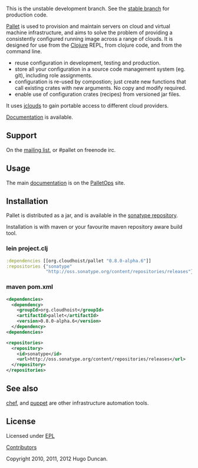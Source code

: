 This is the unstable development branch. See the
[stable branch](https://github.com/pallet/pallet/tree/support/0.7.x) for
production code.

[Pallet][palletops] is used to provision and maintain servers on cloud and
virtual machine infrastructure, and aims to solve the problem of providing a
consistently configured running image across a range of clouds.  It is designed
for use from the [Clojure][clojure] REPL, from clojure code, and from the
command line.

- reuse configuration in development, testing and production.
- store all your configuration in a source code management system (eg. git),
  including role assignments.
- configuration is re-used by compostion; just create new functions that call
  existing crates with new arguments. No copy and modify required.
- enable use of configuration crates (recipes) from versioned jar files.

It uses [jclouds][jclouds] to gain portable access to different cloud providers.

[Documentation][docs] is available.

## Support

On the [mailing list][ml], or #pallet on freenode irc.

## Usage

The main [documentation][docs] is on the [PalletOps][palletops] site.

## Installation

Pallet is distributed as a jar, and is available in the
[sonatype repository][sonatype].

Installation is with maven or your favourite maven repository aware build tool.

### lein project.clj

```clojure
:dependencies [[org.cloudhoist/pallet "0.8.0-alpha.6"]]
:repositories {"sonatype"
               "http://oss.sonatype.org/content/repositories/releases"}
```

### maven pom.xml

```xml
<dependencies>
  <dependency>
    <groupId>org.cloudhoist</groupId>
    <artifactId>pallet</artifactId>
    <version>0.8.0-alpha.6</version>
  </dependency>
<dependencies>

<repositories>
  <repository>
    <id>sonatype</id>
    <url>http://oss.sonatype.org/content/repositories/releases</url>
  </repository>
</repositories>
```

## See also

[chef][chef], and [puppet][puppet] are other infrastructure automation tools.

## License

Licensed under [EPL](http://www.eclipse.org/legal/epl-v10.html)

[Contributors](https://www.ohloh.net/p/pallet-clj/contributors)

Copyright 2010, 2011, 2012  Hugo Duncan.


[palletops]: http://palletops.com "Pallet site"

[docs]: http://palletops.com/doc "Pallet Documentation"
[ml]: http://groups.google.com/group/pallet-clj "Pallet mailing list"
[basicdemo]: https://github.com/pallet/pallet-examples/blob/develop/basic/src/demo.clj "Basic interactive usage of Pallet"
[basic]: https://github.com/pallet/pallet-examples/tree/develop/basic/ "Basic Pallet Examples"
[screencast]: http://www.youtube.com/hugoduncan#p/u/1/adzMkR0d0Uk "Pallet Screencast"
[clojure]: http://clojure.org "Clojure"
[cljstart]: http://dev.clojure.org/display/doc/Getting+Started "Getting started with clojure"
[sonatype]: http://oss.sonatype.org/content/repositories/releases/org/cloudhoist "Sonatype Maven Repository"

[jclouds]: http://jclouds.org/ "jclouds"
[chef]: http://opscode.com/ "Chef"
[puppet]: http://www.puppetlabs.com/ "Puppet"
